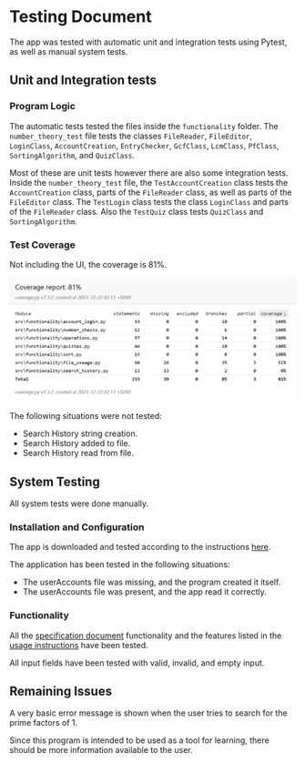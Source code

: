 # Testing Document 

The app was tested with automatic unit and integration tests using Pytest, as well as manual system tests.

## Unit and Integration tests

### Program Logic

The automatic tests tested the files inside the `functionality` folder. The `number_theory_test` file tests the classes `FileReader`, `FileEditor`, `LoginClass`, `AccountCreation`, `EntryChecker`, `GcfClass`, `LcmClass`, `PfClass`, `SortingAlgorithm`, and `QuizClass`.

Most of these are unit tests however there are also some integration tests. Inside the  `number_theory_test` file, the `TestAccountCreation` class tests the `AccountCreation` class, parts of the `FileReader` class, as well as parts of the `FileEditor` class. The `TestLogin` class tests the class `LoginClass` and parts of the `FileReader` class. Also the `TestQuiz` class tests `QuizClass` and `SortingAlgorithm`.

### Test Coverage

Not including the UI, the coverage is 81%.

![image](coverage80.png)

The following situations were not tested:

- Search History string creation.
- Search History added to file.
- Search History read from file.

## System Testing

All system tests were done manually.

### Installation and Configuration

The app is downloaded and tested according to the instructions [here](https://github.com/SouperSalamander/ot-harjoitustyo/blob/main/README.md#instructions).

The application has been tested in the following situations:

- The userAccounts file was missing, and the program created it itself.
- The userAccounts file was present, and the app read it correctly.

### Functionality

All the [specification document](https://github.com/SouperSalamander/ot-harjoitustyo/blob/main/dokumentaatio/vaatimusmaarittely.md) functionality and the features listed in the [usage instructions](https://github.com/SouperSalamander/ot-harjoitustyo/blob/main/dokumentaatio/usageinstructions.md) have been tested.

All input fields have been tested with valid, invalid, and empty input.

## Remaining Issues

A very basic error message is shown when the user tries to search for the prime factors of 1. 

Since this program is intended to be used as a tool for learning, there should be more information available to the user.
